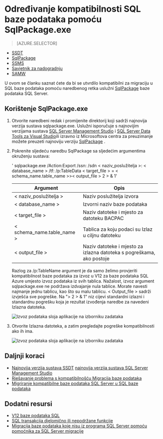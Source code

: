 <properties
   pageTitle="Određivanje kompatibilnosti SQL baze podataka pomoću SqlPackage.exe | Microsoft Azure"
   description="Microsoft Azure SQL baze podataka, web-mjesto Migracija baze podataka, u okvir za kompatibilnost SQL baze podataka, SqlPackage"
   services="sql-database"
   documentationCenter=""
   authors="CarlRabeler"
   manager="jhubbard"
   editor=""/>

<tags
   ms.service="sql-database"
   ms.devlang="NA"
   ms.topic="article"
   ms.tgt_pltfrm="NA"
   ms.workload="sqldb-migrate"
   ms.date="08/24/2016"
   ms.author="carlrab"/>

# <a name="determine-sql-database-compatibility-using-sqlpackageexe"></a>Određivanje kompatibilnosti SQL baze podataka pomoću SqlPackage.exe

> [AZURE.SELECTOR]
- [SSDT](sql-database-cloud-migrate-fix-compatibility-issues-ssdt.md)
- [SqlPackage](sql-database-cloud-migrate-determine-compatibility-sqlpackage.md)
- [SSMS](sql-database-cloud-migrate-determine-compatibility-ssms.md)
- [Savjetnik za nadogradnju](http://www.microsoft.com/download/details.aspx?id=48119)
- [SAMW](sql-database-cloud-migrate-fix-compatibility-issues.md)

U ovom se članku saznat ćete da bi se utvrdilo kompatibilni za migraciju u SQL baze podataka pomoću naredbenog retka uslužni [SqlPackage](https://msdn.microsoft.com/library/hh550080.aspx) baze podataka SQL Server.

## <a name="using-sqlpackageexe"></a>Korištenje SqlPackage.exe

1. Otvorite naredbeni redak i promijenite direktorij koji sadrži najnovija verzija sustava sqlpackage.exe. Uslužni isporučuje s najnovijim verzijama sustava [SQL Server Management Studio](https://msdn.microsoft.com/library/mt238290.aspx) i [SQL Server Data Tools za Visual Studio](https://msdn.microsoft.com/library/mt204009.aspx)ili izravno iz Microsoftova centra za preuzimanje možete preuzeti najnoviju verziju [SqlPackage](https://www.microsoft.com/en-us/download/details.aspx?id=53876) .
2. Pokrenite sljedeću naredbu SqlPackage sa sljedećim argumentima okruženju sustava:

    ' sqlpackage.exe /Action:Export /ssn: /sdn < naziv_poslužitelja >: < database_name > /tf: /p:TableData < target_file > = < schema_name.table_name >>< output_file > 2 > & 1'

  	| Argument  | Opis  |
  	|---|---|
  	| < naziv_poslužitelja >  | Naziv poslužitelja izvora  |
  	| < database_name >  | Izvorni naziv baze podataka  |
  	| < target_file >  | Naziv datoteke i mjesto za datoteku BACPAC  |
  	| < schema_name.table_name >  | Tablica za koju podaci su Izlaz u ciljnu datoteku  |
  	| < output_file >  | Naziv datoteke i mjesto za izlazna datoteka s pogreškama, ako postoje  |

    Razlog za /p:TableName argument je da samo želimo provjeriti kompatibilnost baze podataka za izvoz u V12 za baze podataka SQL Azure umjesto izvoz podataka iz svih tablica. Nažalost, izvoz argument sqlpackage.exe ne podržava izdvajanje nula tablice. Morate navesti najmanje jednu tablicu, kao što su malu tablicu. < Output_file > sadrži izvješća sve pogreške. Na "> 2 > & 1" niz cijevi standardni izlazni i standardnu pogrešku koja je rezultat izvođenja naredbe za navedeni Izlazna datoteka.

    ![Izvoz podataka sloja aplikacije na izborniku zadataka](./media/sql-database-cloud-migrate/TestForCompatibilityUsingSQLPackage01.png)

3. Otvorite Izlazna datoteka, a zatim pregledajte pogreške kompatibilnosti ako ih ima. 

    ![Izvoz podataka sloja aplikacije na izborniku zadataka](./media/sql-database-cloud-migrate/TestForCompatibilityUsingSQLPackage02.png)

## <a name="next-steps"></a>Daljnji koraci

- [Najnovija verzija sustava SSDT](https://msdn.microsoft.com/library/mt204009.aspx)
[najnovija verzija sustava SQL Server Management Studio](https://msdn.microsoft.com/library/mt238290.aspx)
- [Rješavanje problema s kompatibilnošću Migracija baze podataka](sql-database-cloud-migrate.md#fix-database-migration-compatibility-issues)
- [Migriranje kompatibilne baze podataka SQL Server u SQL baze podataka](sql-database-cloud-migrate.md#migrate-a-compatible-sql-server-database-to-sql-database)

## <a name="additional-resources"></a>Dodatni resursi

- [V12 baze podataka SQL](sql-database-v12-whats-new.md)
- [SQL transakcija djelomično ili nepodržane funkcije](sql-database-transact-sql-information.md)
- [Migracija baze podataka koje nisu iz programa SQL Server pomoću pomoćnika za SQL Server migracije](http://blogs.msdn.com/b/ssma/)
